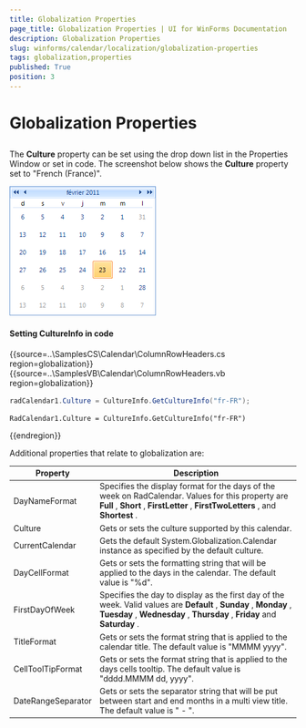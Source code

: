 ```yaml
---
title: Globalization Properties
page_title: Globalization Properties | UI for WinForms Documentation
description: Globalization Properties
slug: winforms/calendar/localization/globalization-properties
tags: globalization,properties
published: True
position: 3
---
```


# Globalization Properties



## 

The __Culture__ property can be set using the drop down list in the Properties Window or set in code. The screenshot below shows the __Culture__ property set to "French (France)".

![calendar-localization-globalization-properties 001](images/calendar-localization-globalization-properties001.png)

#### Setting CultureInfo in code 


{{source=..\SamplesCS\Calendar\ColumnRowHeaders.cs region=globalization}} 
{{source=..\SamplesVB\Calendar\ColumnRowHeaders.vb region=globalization}} 

````C#
radCalendar1.Culture = CultureInfo.GetCultureInfo("fr-FR");

````
````VB.NET
RadCalendar1.Culture = CultureInfo.GetCultureInfo("fr-FR")

````

{{endregion}} 



Additional properties that relate to globalization are:


| Property | Description |
| ------ | ------ |
|DayNameFormat|Specifies the display format for the days of the week on RadCalendar. Values for this property are __Full__ , __Short__ , __FirstLetter__ , __FirstTwoLetters__ , and __Shortest__ .|
|Culture|Gets or sets the culture supported by this calendar.|
|CurrentCalendar|Gets the default System.Globalization.Calendar instance as specified by the default culture.|
|DayCellFormat|Gets or sets the formatting string that will be applied to the days in the calendar. The default value is "%d".|
|FirstDayOfWeek|Specifies the day to display as the first day of the week. Valid values are __Default__ , __Sunday__ , __Monday__ , __Tuesday__ , __Wednesday__ , __Thursday__ , __Friday__ and __Saturday__ .|
|TitleFormat|Gets or sets the format string that is applied to the calendar title. The default value is "MMMM yyyy".|
|CellToolTipFormat|Gets or sets the format string that is applied to the days cells tooltip. The default value is "dddd.MMMM dd, yyyy".|
|DateRangeSeparator|Gets or sets the separator string that will be put between start and end months in a multi view title. The default value is " - ".|
